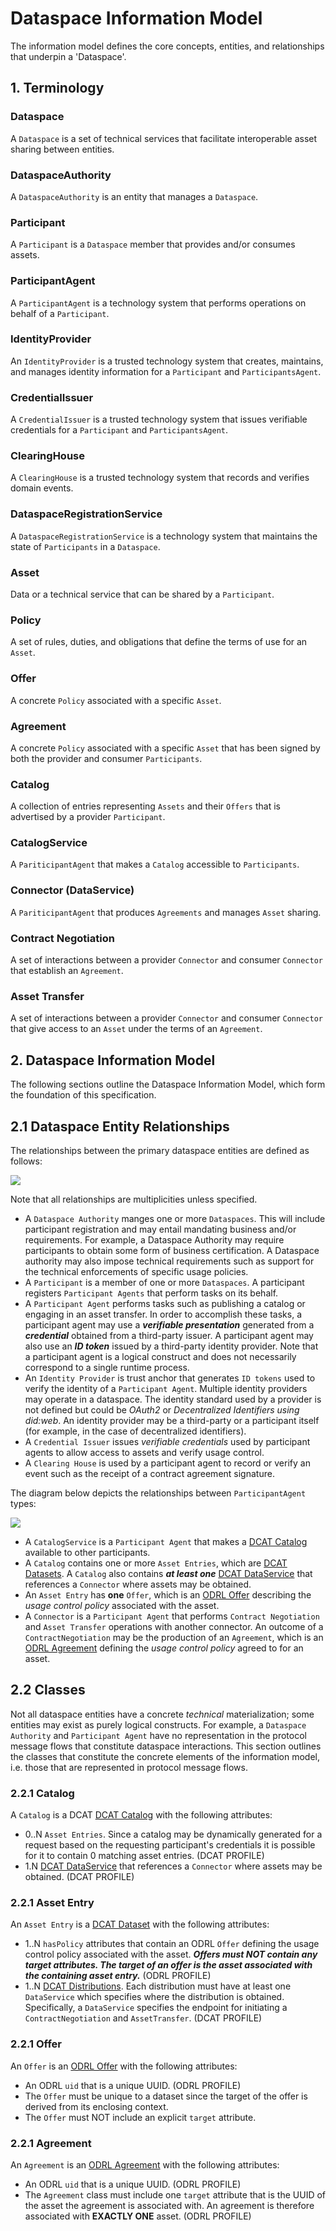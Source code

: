 # Dataspace Information Model

The information model defines the core concepts, entities, and relationships that underpin a 'Dataspace'.

## 1. Terminology

### Dataspace

A `Dataspace` is a set of technical services that facilitate interoperable asset sharing between entities.

### DataspaceAuthority

A `DataspaceAuthority` is an entity that manages a `Dataspace`.

### Participant

A `Participant` is a `Dataspace` member that provides and/or consumes assets.

### ParticipantAgent

A `ParticipantAgent` is a technology system that performs operations on behalf of a `Participant`.

### IdentityProvider

An `IdentityProvider` is a trusted technology system that creates, maintains, and manages identity information for a `Participant` and `ParticipantsAgent`.

### CredentialIssuer

A `CredentialIssuer` is a trusted technology system that issues verifiable credentials for a `Participant` and `ParticipantsAgent`.

### ClearingHouse

A `ClearingHouse` is a trusted technology system that records and verifies domain events.

### DataspaceRegistrationService

A `DataspaceRegistrationService` is a technology system that maintains the state of `Participants` in a `Dataspace`.

### Asset

Data or a technical service that can be shared by a `Participant`.

### Policy

A set of rules, duties, and obligations that define the terms of use for an `Asset`.

### Offer

A concrete `Policy` associated with a specific `Asset`.

### Agreement

A concrete `Policy` associated with a specific `Asset` that has been signed by both the provider and consumer `Participants`.

### Catalog

A collection of entries representing `Assets` and their `Offers` that is advertised by a provider `Participant`.

### CatalogService

A `PariticipantAgent` that makes a `Catalog` accessible to `Participants`.

### Connector (DataService)

A `PariticipantAgent` that produces `Agreements` and manages `Asset` sharing.

### Contract Negotiation

A set of interactions between a provider `Connector` and consumer `Connector` that establish an `Agreement`.

### Asset Transfer

A set of interactions between a provider `Connector` and consumer `Connector` that give access to an `Asset` under the terms of an `Agreement`.

## 2. Dataspace Information Model

The following sections outline the Dataspace Information Model, which form the foundation of this specification.

## 2.1 Dataspace Entity Relationships

The relationships between the primary dataspace entities are defined as follows:

![](./im.dataspace.relationships.png)

Note that all relationships are multiplicities unless specified.

- A `Dataspace Authority` manges one or more `Dataspaces`. This will include participant registration and may entail mandating business and/or requirements. For example, a
  Dataspace Authority may require participants to obtain some form of business certification. A Dataspace authority may also impose technical requirements such as support for the
  technical enforcements of specific usage policies.
- A `Participant` is a member of one or more `Dataspaces`. A participant registers `Participant Agents` that perform tasks on its behalf.
- A `Participant Agent` performs tasks such as publishing a catalog or engaging in an asset transfer. In order to accomplish these tasks, a participant agent may
  use a _**verifiable presentation**_ generated from a _**credential**_ obtained from a third-party issuer. A participant agent may also use an _**ID token**_ issued by a
  third-party identity provider. Note that a participant agent is a logical construct and does not necessarily correspond to a single runtime process.
- An `Identity Provider` is trust anchor that generates `ID tokens` used to verify the identity of a `Participant Agent`. Multiple identity providers may operate in
  a dataspace. The identity standard used by a provider is not defined but could be _OAuth2_ or _Decentralized Identifiers using did:web_. An identity provider may be a third-party
  or a participant itself (for example, in the case of decentralized identifiers).
- A `Credential Issuer` issues _verifiable credentials_ used by participant agents to allow access to assets and verify usage control.
- A `Clearing House` is used by a participant agent to record or verify an event such as the receipt of a contract agreement signature.

The diagram below depicts the relationships between `ParticipantAgent` types:

![](./im.participant.entities.png)

- A `CatalogService` is a `Participant Agent` that makes a [DCAT Catalog](https://www.w3.org/TR/vocab-dcat-3/#Class:Catalog) available to other participants.
- A `Catalog` contains one or more `Asset Entries`, which are [DCAT Datasets](https://www.w3.org/TR/vocab-dcat-3/#Class:Dataset). A `Catalog` also contains **_at least one_**
  [DCAT DataService](https://www.w3.org/TR/vocab-dcat-3/#Class:Data_Service) that references a `Connector` where assets may be obtained.
- An `Asset Entry` has **one** `Offer`, which is an [ODRL Offer](https://www.w3.org/TR/odrl-model/#policy-offer) describing the _usage control policy_ associated with the asset.
- A `Connector` is a `Participant Agent` that performs `Contract Negotiation` and `Asset Transfer` operations with another connector. An outcome of a `ContractNegotiation` may
  be the production of an `Agreement`, which is an [ODRL Agreement](https://www.w3.org/TR/odrl-model/#policy-agreement) defining the _usage control policy_ agreed to for an asset.

## 2.2 Classes

Not all dataspace entities have a concrete _technical_ materialization; some entities may exist as purely logical constructs. For example, a `Dataspace Authority`
and `Participant Agent` have no representation in the protocol message flows that constitute dataspace interactions. This section outlines the classes that constitute the concrete
elements of the information model, i.e. those that are represented in protocol message flows.

### 2.2.1 Catalog

A `Catalog` is a DCAT [DCAT Catalog](https://www.w3.org/TR/vocab-dcat-3/#Class:Catalog) with the following attributes:

- 0..N  `Asset Entries`. Since a catalog may be dynamically generated for a request based on the requesting participant's credentials it is possible for it to contain 0 matching
  asset entries.  (DCAT PROFILE)
- 1.N [DCAT DataService](https://www.w3.org/TR/vocab-dcat-3/#Class:Data_Service) that references a `Connector` where assets may be obtained.  (DCAT PROFILE)

### 2.2.1 Asset Entry

An `Asset Entry` is a [DCAT Dataset](https://www.w3.org/TR/vocab-dcat-3/#Class:Dataset) with the following attributes:

- 1..N `hasPolicy` attributes that contain an ODRL `Offer` defining the usage control policy associated with the asset. **_Offers must NOT contain any target attributes. The
  target of an offer is the asset associated with the containing asset entry._** (ODRL PROFILE)
- 1..N [DCAT Distributions](https://www.w3.org/TR/vocab-dcat-3/#Class:Distribution). Each distribution must have at least one `DataService` which specifies where the distribution
  is obtained. Specifically, a `DataService` specifies the endpoint for initiating a `ContractNegotiation` and `AssetTransfer`. (DCAT PROFILE)

### 2.2.1 Offer

An `Offer` is an [ODRL Offer](https://www.w3.org/TR/odrl-model/#policy-offer) with the following attributes:

- An ODRL `uid` that is a unique UUID. (ODRL PROFILE)
- The `Offer` must be unique to a dataset since the target of the offer is derived from its enclosing context.
- The `Offer` must NOT include an explicit `target` attribute.

### 2.2.1 Agreement

An `Agreement` is an [ODRL Agreement](https://www.w3.org/TR/odrl-model/#policy-agreement) with the following attributes:

- An ODRL `uid` that is a unique UUID. (ODRL PROFILE)
- The `Agreement` class must include one `target` attribute that is the UUID of the asset the agreement is associated with. An agreement is therefore associated with **EXACTLY ONE**
  asset. (ODRL PROFILE)





